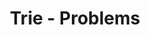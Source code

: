 ---
title: Trie - Problems
description: Trie is an efficient information retrieval data structure.
---